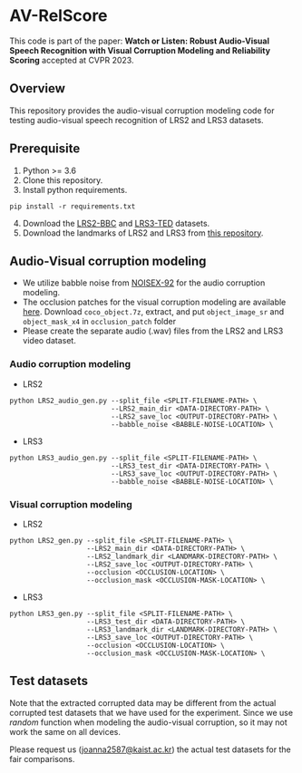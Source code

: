 # AV-RelScore
This code is part of the paper: **Watch or Listen: Robust Audio-Visual Speech Recognition with Visual Corruption Modeling and Reliability Scoring** accepted at CVPR 2023.

## Overview
This repository provides the audio-visual corruption modeling code for testing audio-visual speech recognition of LRS2 and LRS3 datasets.

## Prerequisite
1. Python >= 3.6
2. Clone this repository.
3. Install python requirements. 
```
pip install -r requirements.txt
```
4. Download the [LRS2-BBC](https://www.robots.ox.ac.uk/~vgg/data/lip_reading/lrs2.html) and [LRS3-TED](https://www.robots.ox.ac.uk/~vgg/data/lip_reading/lrs3.html) datasets.
5. Download the landmarks of LRS2 and LRS3 from [this repository](https://github.com/mpc001/Visual_Speech_Recognition_for_Multiple_Languages).

## Audio-Visual corruption modeling
- We utilize babble noise from [NOISEX-92](http://svr-www.eng.cam.ac.uk/comp.speech/Section1/Data/noisex.html) for the audio corruption modeling.
- The occlusion patches for the visual corruption modeling are available [here](https://drive.google.com/drive/folders/15nZETWlGMdcKY6aHbchRsWkUI42KTNs5). Download `coco_object.7z`, extract, and put `object_image_sr` and `object_mask_x4` in `occlusion_patch` folder
- Please create the separate audio (.wav) files from the LRS2 and LRS3 video dataset.

### Audio corruption modeling
* LRS2

```Shell
python LRS2_audio_gen.py --split_file <SPLIT-FILENAME-PATH> \
                         --LRS2_main_dir <DATA-DIRECTORY-PATH> \
                         --LRS2_save_loc <OUTPUT-DIRECTORY-PATH> \
                         --babble_noise <BABBLE-NOISE-LOCATION> \
```

* LRS3

```Shell
python LRS3_audio_gen.py --split_file <SPLIT-FILENAME-PATH> \
                         --LRS3_test_dir <DATA-DIRECTORY-PATH> \
                         --LRS3_save_loc <OUTPUT-DIRECTORY-PATH> \
                         --babble_noise <BABBLE-NOISE-LOCATION> \
```

### Visual corruption modeling
* LRS2
```Shell
python LRS2_gen.py --split_file <SPLIT-FILENAME-PATH> \
                   --LRS2_main_dir <DATA-DIRECTORY-PATH> \
                   --LRS2_landmark_dir <LANDMARK-DIRECTORY-PATH> \
                   --LRS2_save_loc <OUTPUT-DIRECTORY-PATH> \
                   --occlusion <OCCLUSION-LOCATION> \
                   --occlusion_mask <OCCLUSION-MASK-LOCATION> \
```
* LRS3
```Shell
python LRS3_gen.py --split_file <SPLIT-FILENAME-PATH> \
                   --LRS3_test_dir <DATA-DIRECTORY-PATH> \
                   --LRS3_landmark_dir <LANDMARK-DIRECTORY-PATH> \
                   --LRS3_save_loc <OUTPUT-DIRECTORY-PATH> \
                   --occlusion <OCCLUSION-LOCATION> \
                   --occlusion_mask <OCCLUSION-MASK-LOCATION> \
```
## Test datasets
Note that the extracted corrupted data may be different from the actual corrupted test datasets that we have used for the experiment. Since we use *random* function when modeling the audio-visual corruption, so it may not work the same on all devices.

Please request us (joanna2587@kaist.ac.kr) the actual test datasets for the fair comparisons.

<!--
## Citation
If you find our AV-RelSocre useful in your research, please cite below
```BibTeX
@article{shi2022avhubert,
    author  = {Bowen Shi and Wei-Ning Hsu and Kushal Lakhotia and Abdelrahman Mohamed},
    title = {Learning Audio-Visual Speech Representation by Masked Multimodal Cluster Prediction},
    journal = {arXiv preprint arXiv:2201.02184}
    year = {2022}
}
-->
